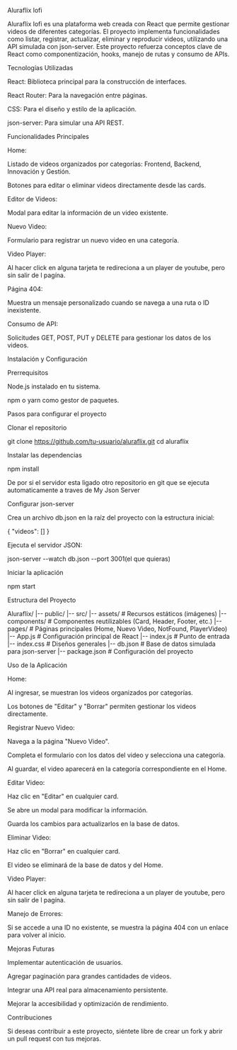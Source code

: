 Aluraflix lofi

Aluraflix lofi es una plataforma web creada con React que permite gestionar videos de diferentes categorías. El proyecto implementa funcionalidades como listar, registrar, actualizar, eliminar y reproducir videos, utilizando una API simulada con json-server. Este proyecto refuerza conceptos clave de React como componentización, hooks, manejo de rutas y consumo de APIs.

Tecnologías Utilizadas

React: Biblioteca principal para la construcción de interfaces.

React Router: Para la navegación entre páginas.

CSS: Para el diseño y estilo de la aplicación.

json-server: Para simular una API REST.

Funcionalidades Principales

Home:

Listado de videos organizados por categorías: Frontend, Backend, Innovación y Gestión.

Botones para editar o eliminar videos directamente desde las cards.

Editor de Videos:

Modal para editar la información de un video existente.

Nuevo Video:

Formulario para registrar un nuevo video en una categoría.

Video Player:

Al hacer click en alguna tarjeta te redireciona a un player de youtube, pero sin salir de l pagína.

Página 404:

Muestra un mensaje personalizado cuando se navega a una ruta o ID inexistente.

Consumo de API:

Solicitudes GET, POST, PUT y DELETE para gestionar los datos de los videos.

Instalación y Configuración

Prerrequisitos

Node.js instalado en tu sistema.

npm o yarn como gestor de paquetes.

Pasos para configurar el proyecto

Clonar el repositorio

git clone https://github.com/tu-usuario/aluraflix.git
cd aluraflix

Instalar las dependencias

npm install

De por si el servidor esta ligado otro repositorio en git que se ejecuta automaticamente a traves de My Json Server

Configurar json-server

Crea un archivo db.json en la raíz del proyecto con la estructura inicial:

{
  "videos": []
}

Ejecuta el servidor JSON:

json-server --watch db.json --port 3001(el que quieras)

Iniciar la aplicación

npm start

Estructura del Proyecto

Aluraflix/
|-- public/
|-- src/
    |-- assets/             # Recursos estáticos (imágenes)
    |-- components/         # Componentes reutilizables (Card, Header, Footer, etc.)
    |-- pages/              # Páginas principales (Home, Nuevo Video, NotFound, PlayerVideo)
    |-- App.js              # Configuración principal de React
    |-- index.js            # Punto de entrada
    |-- index.css           # Diseños generales
|-- db.json                 # Base de datos simulada para json-server
|-- package.json            # Configuración del proyecto

Uso de la Aplicación

Home:

Al ingresar, se muestran los videos organizados por categorías.

Los botones de "Editar" y "Borrar" permiten gestionar los videos directamente.

Registrar Nuevo Video:

Navega a la página "Nuevo Video".

Completa el formulario con los datos del video y selecciona una categoría.

Al guardar, el video aparecerá en la categoría correspondiente en el Home.

Editar Video:

Haz clic en "Editar" en cualquier card.

Se abre un modal para modificar la información.

Guarda los cambios para actualizarlos en la base de datos.

Eliminar Video:

Haz clic en "Borrar" en cualquier card.

El video se eliminará de la base de datos y del Home.

Video Player:

Al hacer click en alguna tarjeta te redireciona a un player de youtube, pero sin salir de l pagína.

Manejo de Errores:

Si se accede a una ID no existente, se muestra la página 404 con un enlace para volver al inicio.

Mejoras Futuras

Implementar autenticación de usuarios.

Agregar paginación para grandes cantidades de videos.

Integrar una API real para almacenamiento persistente.

Mejorar la accesibilidad y optimización de rendimiento.

Contribuciones

Si deseas contribuir a este proyecto, siéntete libre de crear un fork y abrir un pull request con tus mejoras.
